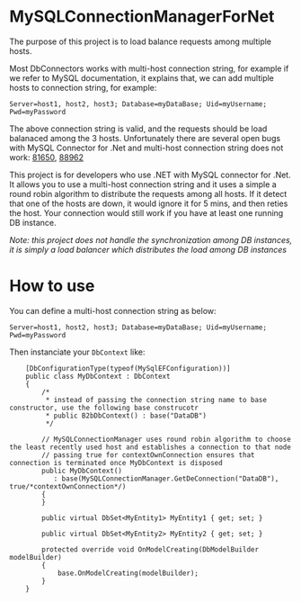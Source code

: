 # MySQLConnectionManagerForNet

The purpose of this project is to load balance requests among multiple hosts.

Most DbConnectors works with multi-host connection string, for example if we refer to MySQL documentation, it explains that, we can add multiple hosts to connection string, for example:

    Server=host1, host2, host3; Database=myDataBase; Uid=myUsername; Pwd=myPassword
   
The above connection string is valid, and the requests should be load balanaced among the 3 hosts. Unfortunately there are several open bugs with MySQL Connector for .Net and multi-host connection string does not work: [81650](https://bugs.mysql.com/bug.php?id=81650), [88962](https://bugs.mysql.com/bug.php?id=88962)

This project is for developers who use .NET with MySQL connector for .Net. It allows you to use a multi-host connection string and it uses a simple a round robin algorithm to distribute the requests among all hosts. If it detect that one of the hosts are down, it would ignore it for 5 mins, and then reties the host. Your connection would still work if you have at least one running DB instance.

*Note: this project does not handle the synchronization among DB instances, it is simply a load balancer which distributes the load among DB instances*

# How to use

You can define a multi-host connection string as below:

    Server=host1, host2, host3; Database=myDataBase; Uid=myUsername; Pwd=myPassword
    
Then instanciate your `DbContext` like:

````
    [DbConfigurationType(typeof(MySqlEFConfiguration))]
    public class MyDbContext : DbContext
    {
        /*
         * instead of passing the connection string name to base constructor, use the following base construcotr  
         * public B2bDbContext() : base("DataDB")
         */    

        // MySQLConnectionManager uses round robin algorithm to choose the least recently used host and establishes a connection to that node
        // passing true for contextOwnConnection ensures that connection is terminated once MyDbContext is disposed
        public MyDbContext()
           : base(MySQLConnectionManager.GetDeConnection("DataDB"), true/*contextOwnConnection*/)
        {
        }

        public virtual DbSet<MyEntity1> MyEntity1 { get; set; }

        public virtual DbSet<MyEntity2> MyEntity2 { get; set; }
        
        protected override void OnModelCreating(DbModelBuilder modelBuilder)
        {
            base.OnModelCreating(modelBuilder);
        }
    }
````
